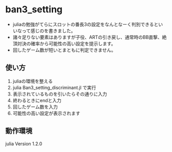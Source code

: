 # ban3_setting
- juliaの勉強がてらにスロットの番長3の設定をなんとなーく判別できるといいなって感じのを書きました。
- 諸々足りない要素はありますが子役、ARTの引き戻し、通常時のBB直撃、絶頂対決の確率から可能性の高い設定を提示します。
- 回したゲーム数が短いとまともに判定できません。

## 使い方
1. juliaの環境を整える
2. julia Ban3_setting_discriminant.jl で実行
3. 表示されているものを引いたらその通りに入力
4. 終わるときにendと入力
5. 回したゲーム数を入力
6. 可能性の高い設定が表示されます

## 動作環境
julia Version 1.2.0
